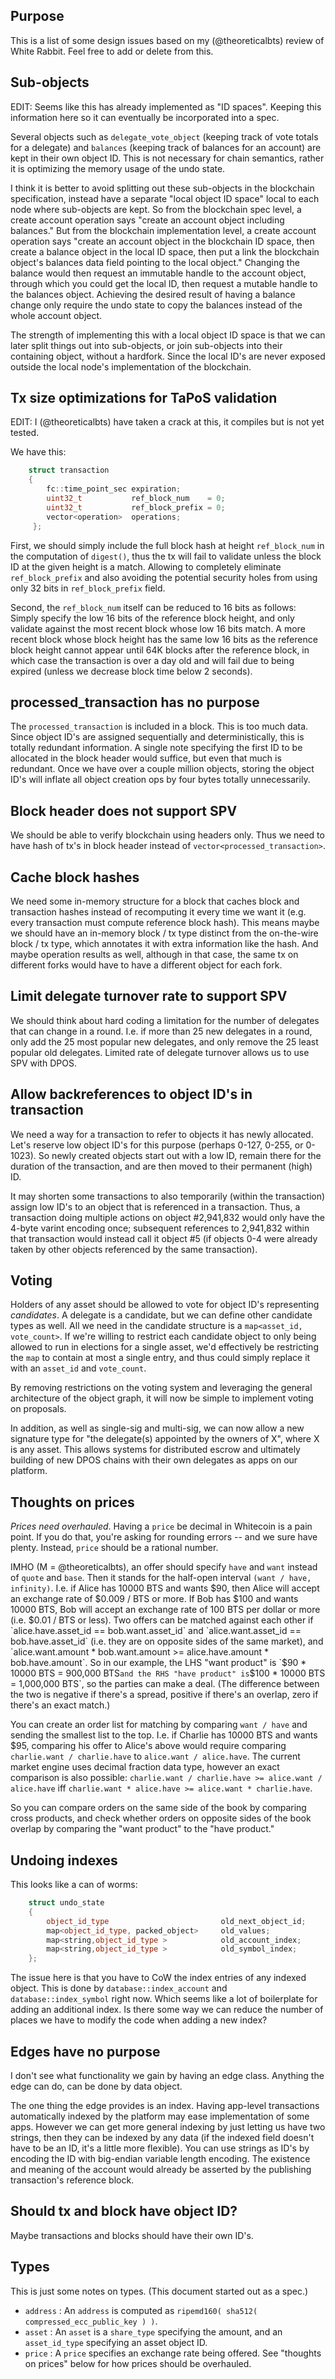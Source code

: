 
Purpose
-------

This is a list of some design issues based on my (@theoreticalbts) review of White Rabbit.  Feel free to add or delete from this.

Sub-objects
-----------

EDIT:  Seems like this has already implemented as "ID spaces".  Keeping this information here so it can eventually be incorporated into a spec.

Several objects such as `delegate_vote_object` (keeping track of vote totals for a delegate) and `balances` (keeping track of balances for an account) are kept in their own object ID.  This is not necessary for chain semantics, rather it is optimizing the memory usage of the undo state.

I think it is better to avoid splitting out these sub-objects in the blockchain specification, instead have a separate "local object ID space" local to each node where sub-objects are kept.  So from the blockchain spec level, a create account operation says "create an account object including balances."  But from the blockchain implementation level, a create account operation says "create an account object in the blockchain ID space, then create a balance object in the local ID space, then put a link the blockchain object's balances data field pointing to the local object."  Changing the balance would then request an immutable handle to the account object, through which you could get the local ID, then request a mutable handle to the balances object.  Achieving the desired result of having a balance change only require the undo state to copy the balances instead of the whole account object.

The strength of implementing this with a local object ID space is that we can later split things out into sub-objects, or join sub-objects into their containing object, without a hardfork.  Since the local ID's are never exposed outside the local node's implementation of the blockchain.

Tx size optimizations for TaPoS validation
------------------------------------------

EDIT:  I (@theoreticalbts) have taken a crack at this, it compiles but is not yet tested.

We have this:

```cpp
    struct transaction 
    {
        fc::time_point_sec expiration;
        uint32_t           ref_block_num    = 0;
        uint32_t           ref_block_prefix = 0;
        vector<operation>  operations;
     };
```

First, we should simply include the full block hash at height `ref_block_num` in the computation of `digest()`, thus the tx will fail to validate unless the block ID at the given height is a match.  Allowing to completely eliminate `ref_block_prefix` and also avoiding the potential security holes from using only 32 bits in `ref_block_prefix` field.

Second, the `ref_block_num` itself can be reduced to 16 bits as follows:  Simply specify the low 16 bits of the reference block height, and only validate against the most recent block whose low 16 bits match.  A more recent block whose block height has the same low 16 bits as the reference block height cannot appear until 64K blocks after the reference block, in which case the transaction is over a day old and will fail due to being expired (unless we decrease block time below 2 seconds).

processed_transaction has no purpose
------------------------------------

The `processed_transaction` is included in a block.  This is too much data.  Since object ID's are assigned sequentially and deterministically, this is totally redundant information.  A single note specifying the first ID to be allocated in the block header would suffice, but even that much is redundant.  Once we have over a couple million objects, storing the object ID's will inflate all object creation ops by four bytes totally unnecessarily.

Block header does not support SPV
---------------------------------

We should be able to verify blockchain using headers only.  Thus we need to have hash of tx's in block header instead of `vector<processed_transaction>`.

Cache block hashes
------------------

We need some in-memory structure for a block that caches block and transaction hashes instead of recomputing it every time we want it (e.g. every transaction must compute reference block hash).  This means maybe we should have an in-memory block / tx type distinct from the on-the-wire block / tx type, which annotates it with extra information like the hash.  And maybe operation results as well, although in that case, the same tx on different forks would have to have a different object for each fork.

Limit delegate turnover rate to support SPV
-------------------------------------------

We should think about hard coding a limitation for the number of delegates that can change in a round.  I.e. if more than 25 new delegates in a round, only add the 25 most popular new delegates, and only remove the 25 least popular old delegates.  Limited rate of delegate turnover allows us to use SPV with DPOS.

Allow backreferences to object ID's in transaction
--------------------------------------------------

We need a way for a transaction to refer to objects it has newly allocated.   Let's reserve low object ID's for this purpose (perhaps 0-127, 0-255, or 0-1023).  So newly created objects start out with a low ID, remain there for the duration of the transaction, and are then moved to their permanent (high) ID.

It may shorten some transactions to also temporarily (within the transaction) assign low ID's to an object that is referenced in a transaction.  Thus, a transaction doing multiple actions on object #2,941,832 would only have the 4-byte varint encoding once; subsequent references to 2,941,832 within that transaction would instead call it object #5 (if objects 0-4 were already taken by other objects referenced by the same transaction).

Voting
------

Holders of any asset should be allowed to vote for object ID's representing *candidates*.  A delegate is a candidate, but we can define other candidate types as well.  All we need in the candidate structure is a `map<asset_id, vote_count>`.  If we're willing to restrict each candidate object to only being allowed to run in elections for a single asset, we'd effectively be restricting the `map` to contain at most a single entry, and thus could simply replace it with an `asset_id` and `vote_count`.

By removing restrictions on the voting system and leveraging the general architecture of the object graph, it will now be simple to implement voting on proposals.

In addition, as well as single-sig and multi-sig, we can now allow a new signature type for "the delegate(s) appointed by the owners of X", where X is any asset.  This allows systems for distributed escrow and ultimately building of new DPOS chains with their own delegates as apps on our platform.

Thoughts on prices
------------------

*Prices need overhauled*.  Having a `price` be decimal in Whitecoin is a pain point.  If you do that, you're asking for rounding errors -- and we sure have plenty.  Instead, `price` should be a rational number.

IMHO (M = @theoreticalbts), an offer should specify `have` and `want` instead of `quote` and `base`.  Then it stands for the half-open interval `(want / have, infinity)`.  I.e. if Alice has 10000 BTS and wants $90, then Alice will accept an exchange rate of $0.009 / BTS or more.  If Bob has $100 and wants 10000 BTS, Bob will accept an exchange rate of 100 BTS per dollar or more (i.e. $0.01 / BTS or less).  Two offers can be matched against each other if `alice.have.asset_id == bob.want.asset_id` and `alice.want.asset_id == bob.have.asset_id` (i.e. they are on opposite sides of the same market), and `alice.want.amount * bob.want.amount >= alice.have.amount * bob.have.amount`.  So in our example, the LHS "want product" is `$90 * 10000 BTS = 900,000 BTS` and the RHS "have product" is `$100 * 10000 BTS = 1,000,000 BTS`, so the parties can make a deal.  (The difference between the two is negative if there's a spread, positive if there's an overlap, zero if there's an exact match.)

You can create an order list for matching by comparing `want / have` and sending the smallest list to the top.  I.e. if Charlie has 10000 BTS and wants $95, comparing his offer to Alice's above would require comparing `charlie.want / charlie.have` to `alice.want / alice.have`.  The current market engine uses decimal fraction data type, however an exact comparison is also possible:  `charlie.want / charlie.have >= alice.want / alice.have` iff `charlie.want * alice.have >= alice.want * charlie.have`.

So you can compare orders on the same side of the book by comparing cross products, and check whether orders on opposite sides of the book overlap by comparing the "want product" to the "have product."

Undoing indexes
---------------

This looks like a can of worms:

```cpp
    struct undo_state
    {
        object_id_type                         old_next_object_id;
        map<object_id_type, packed_object>     old_values;
        map<string,object_id_type >            old_account_index;
        map<string,object_id_type >            old_symbol_index;
    };
```

The issue here is that you have to CoW the index entries of any indexed object.  This is done by `database::index_account` and `database::index_symbol` right now.  Which seems like a lot of boilerplate for adding an additional index.  Is there some way we can reduce the number of places we have to modify the code when adding a new index?

Edges have no purpose
---------------------

I don't see what functionality we gain by having an edge class.  Anything the edge can do, can be done by data object.

The one thing the edge provides is an index.  Having app-level transactions automatically indexed by the platform may ease implementation of some apps.  However we can get more general indexing by just letting us have two strings, then they can be indexed by any data (if the indexed field doesn't have to be an ID, it's a little more flexible).  You can use strings as ID's by encoding the ID with big-endian variable length encoding.  The existence and meaning of the account would already be asserted by the publishing transaction's reference block.

Should tx and block have object ID?
-----------------------------------

Maybe transactions and blocks should have their own ID's.

Types
-----

This is just some notes on types.  (This document started out as a spec.)

- `address` : An `address` is computed as `ripemd160( sha512( compressed_ecc_public_key ) )`.
- `asset` : An `asset` is a `share_type` specifying the amount, and an `asset_id_type` specifying an asset object ID.
- `price` : A `price` specifies an exchange rate being offered.  See "thoughts on prices" below for how prices should be overhauled.


